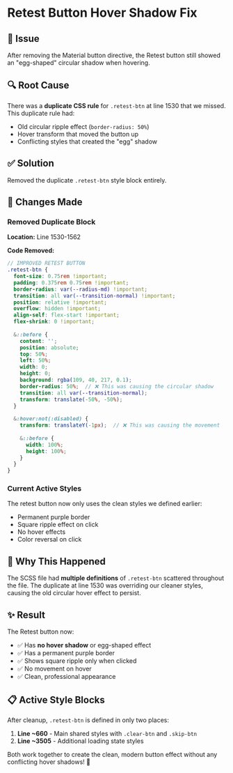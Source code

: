 # Retest Button Hover Shadow Fix

## 🐛 Issue
After removing the Material button directive, the Retest button still showed an "egg-shaped" circular shadow when hovering.

## 🔍 Root Cause
There was a **duplicate CSS rule** for `.retest-btn` at line 1530 that we missed. This duplicate rule had:
- Old circular ripple effect (`border-radius: 50%`)
- Hover transform that moved the button up
- Conflicting styles that created the "egg" shadow

## ✅ Solution
Removed the duplicate `.retest-btn` style block entirely.

## 📝 Changes Made

### Removed Duplicate Block
**Location:** Line 1530-1562

**Code Removed:**
```scss
// IMPROVED RETEST BUTTON
.retest-btn {
  font-size: 0.75rem !important;
  padding: 0.375rem 0.75rem !important;
  border-radius: var(--radius-md) !important;
  transition: all var(--transition-normal) !important;
  position: relative !important;
  overflow: hidden !important;
  align-self: flex-start !important;
  flex-shrink: 0 !important;
  
  &::before {
    content: '';
    position: absolute;
    top: 50%;
    left: 50%;
    width: 0;
    height: 0;
    background: rgba(109, 40, 217, 0.1);
    border-radius: 50%;  // ❌ This was causing the circular shadow
    transition: all var(--transition-normal);
    transform: translate(-50%, -50%);
  }
  
  &:hover:not(:disabled) {
    transform: translateY(-1px);  // ❌ This was causing the movement
    
    &::before {
      width: 100%;
      height: 100%;
    }
  }
}
```

### Current Active Styles
The retest button now only uses the clean styles we defined earlier:
- Permanent purple border
- Square ripple effect on click
- No hover effects
- Color reversal on click

## 🎯 Why This Happened
The SCSS file had **multiple definitions** of `.retest-btn` scattered throughout the file. The duplicate at line 1530 was overriding our cleaner styles, causing the old circular hover effect to persist.

## ✨ Result
The Retest button now:
- ✅ Has **no hover shadow** or egg-shaped effect
- ✅ Has a permanent purple border
- ✅ Shows square ripple only when clicked
- ✅ No movement on hover
- ✅ Clean, professional appearance

## 📋 Active Style Blocks
After cleanup, `.retest-btn` is defined in only two places:
1. **Line ~660** - Main shared styles with `.clear-btn` and `.skip-btn`
2. **Line ~3505** - Additional loading state styles

Both work together to create the clean, modern button effect without any conflicting hover shadows! 🎯
